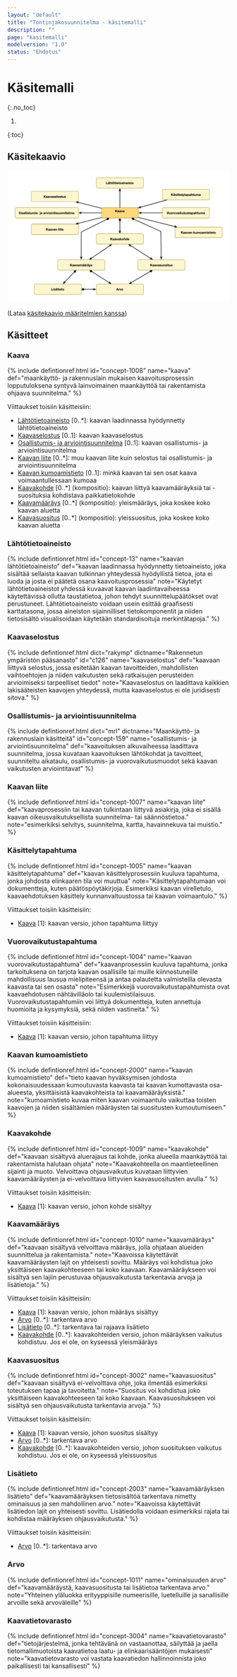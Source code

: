 ```yaml
---
layout: "default"
title: "Tontinjakosuunnitelma - käsitemalli"
description: ""
page: "kasitemalli"
modelversion: "1.0"
status: "Ehdotus"
---
```

# Käsitemalli
{:.no_toc}

1. 
{:toc}

## Käsitekaavio
![Kaavatietomallin keskeiset käsitteet](kaavan-kasitemalli.png "Kaavatietomallin keskeiset käsitteet")

(Lataa [käsitekaavio määritelmien kanssa](kaavan-kasitemalli-maaritelmat.png))

## Käsitteet
### Kaava
{% include defintionref.html id="concept-1008" name="kaava" def="maankäyttö- ja rakennuslain mukaisen kaavoitusprosessin lopputuloksena syntyvä lainvoimainen maankäyttöä tai rakentamista ohjaava suunnitelma." %}

Viittaukset toisiin käsitteisiin:
* [Lähtötietoaineisto](#lähtötietoaineisto) [0..*]: kaavan laadinnassa hyödynnetty lähtötietoaineisto
* [Kaavaselostus](#kaavaselostus) [0..1]: kaavan kaavaselostus
* [Osallistumis- ja arviointisuunnitelma](#osallistumis--ja-arviointisuunnitelma) [0..1]: kaavan osallistumis- ja arviointisuunnitelma
* [Kaavan liite](#kaavan-liite) [0..*]: muu kaavan liite kuin selostus tai osallistumis- ja arviointisuunnitelma
* [Kaavan kumoamistieto](#kaavan-kumoamistieto) [0..1]: minkä kaavan tai sen osat kaava voimaantullessaan kumoaa
* [Kaavakohde](#kaavakohde) [0..*] (kompositio): kaavan liittyä kaavamääräyksiä tai -suosituksia kohdistava paikkatietokohde
* [Kaavamääräys](#kaavamääräys) [0..*] (kompositio): yleismääräys, joka koskee koko kaavan aluetta
* [Kaavasuositus](#kaavasuositus) [0..*] (kompositio): yleissuositus, joka koskee koko kaavan aluetta


### Lähtötietoaineisto
{% include defintionref.html id="concept-13" name="kaavan lähtötietoaineisto" def="kaavan laadinnassa hyödynnetty tietoaineisto, joka sisältää sellaista kaavan tulkinnan yhteydessä hyödyllistä tietoa, jota ei luoda ja josta ei päätetä osana kaavoitusprosessia" note="Käytetyt lähtötietoaineistot yhdessä kuvaavat kaavan laadintavaiheessa käytettävissä ollutta taustatietoa, johon tehdyt suunnittelupäätökset ovat perustuneet.
Lähtötietoaineisto voidaan usein esittää graafisesti karttatasona, jossa aineiston sijainnilliset tietokomponentit ja niiden tietosisältö visualisoidaan käytetään standardisoituja merkintätapoja." %}


### Kaavaselostus
{% include defintionref.html dict="rakymp" dictname="Rakennetun ympäristön pääsanasto" id="c126" name="kaavaselostus" def="kaavaan liittyvä selostus, jossa esitetään kaavan tavoitteiden, mahdollisten vaihtoehtojen ja niiden vaikutusten sekä ratkaisujen perusteiden arvioimiseksi tarpeelliset tiedot" note="Kaavaselostus on laadittava kaikkien lakisääteisten kaavojen yhteydessä, mutta kaavaselostus ei ole juridisesti sitova." %}

### Osallistumis- ja arviointisuunnitelma
{% include defintionref.html dict="mrl" dictname="Maankäyttö- ja rakennuslain käsitteitä" id="concept-159" name="osallistumis- ja arviointisuunnitelma" def="kaavoituksen alkuvaiheessa laadittava suunnitelma, jossa kuvataan kaavoituksen lähtökohdat ja tavoitteet, suunniteltu aikataulu, osallistumis- ja vuorovaikutusmuodot sekä kaavan vaikutusten arviointitavat" %}

### Kaavan liite
{% include defintionref.html id="concept-1007" name="kaavan liite" def="kaavaprosessiin tai kaavan tulkintaan liittyvä asiakirja, joka ei sisällä kaavan oikeusvaikutuksellista suunnitelma- tai säännöstietoa." note="esimerkiksi selvitys, suunnitelma, kartta, havainnekuva tai muistio." %}

### Käsittelytapahtuma
{% include defintionref.html id="concept-1005" name="kaavan käsittelytapahtuma" def="kaavan käsittelyprosessiin kuuluva tapahtuma, jonka johdosta elinkaaren tila voi muuttua" note="Käsittelytapahtumaan voi dokumentteja, kuten päätöspöytäkirjoja. Esimerkiksi kaavan virelletulo, kaavaehdotuksen käsittely kunnanvaltuustossa tai kaavan voimaantulo." %}

Viittaukset toisiin käsitteisiin:
* [Kaava](#kaava) [1]: kaavan versio, johon tapahtuma liittyy

### Vuorovaikutustapahtuma
{% include defintionref.html id="concept-1004" name="kaavan vuorovaikutustapahtuma" def="kaavanprosessiin kuuluva tapahtuma, jonka tarkoituksena on tarjota kaavan osallisille tai muille kiinnostuneille mahdollisuus lausua mielipiteensä ja antaa palautetta valmisteilla olevasta kaavasta tai sen osasta" note="Esimerkkejä vuorovaikutustapahtumista ovat kaavaehdotusen nähtävilläolo tai kuulemistilaisuus. Vuorovaikutustapahtumiin voi liittyä dokumentteja, kuten annettuja huomioita ja kysymyksiä, sekä niiden vastineita." %}

Viittaukset toisiin käsitteisiin:
* [Kaava](#kaava) [1]: kaavan versio, johon tapahtuma liittyy

### Kaavan kumoamistieto
{% include defintionref.html id="concept-2000" name="kaavan kumoamistieto" def="tieto kaavan hyväksymisen johdosta kokonaisuudessaan kumoutuvasta kaavasta tai kaavan kumottavasta osa-alueesta, yksittäisistä kaavakohteista tai kaavamääräyksistä." note="kumoamistieto kuvaa miten kaavan voimaantulo vaikuttaa toisten kaavojen ja niiden sisältämien määräysten tai suositusten kumoutumiseen." %}

### Kaavakohde
{% include defintionref.html id="concept-1009" name="kaavakohde" def="kaavaan sisältyvä aluerajaus tai kohde, jonka alueella maankäyttöä tai rakentamista halutaan ohjata" note="Kaavakohteella on maantieteellinen sijainti ja muoto. Velvoittava ohjausvaikutus kuvataan liittyvien kaavamääräysten ja ei-velvoittava liittyvien kaavasuositusten avulla." %}

Viittaukset toisiin käsitteisiin:
* [Kaava](#kaava) [1]: kaavan versio, johon kohde sisältyy

### Kaavamääräys
{% include defintionref.html id="concept-1010" name="kaavamääräys" def="kaavaan sisältyvä velvoittava määräys, jolla ohjataan alueiden suunnittelua ja rakentamista." note="Kaavoissa käytettävät kaavamääräysten lajit on yhteisesti sovittu. Määräys voi kohdistua joko yksittäiseen kaavakohteeseen tai koko kaavaan. Kaavamääräykseen voi sisältyä sen lajiin perustuvaa ohjausvaikutusta tarkentavia arvoja ja lisätietoja." %}

Viittaukset toisiin käsitteisiin:
* [Kaava](#kaava) [1]: kaavan versio, johon määräys sisältyy
* [Arvo](#arvo) [0..*]: tarkentava arvo
* [Lisätieto](#lisätieto) [0..*]: tarkentava tai rajaava lisätieto
* [Kaavakohde](#kaavakohde) [0..*]: kaavakohteiden versio, johon määräyksen vaikutus kohdistuu. Jos ei ole, on kyseessä yleismääräys

### Kaavasuositus
{% include defintionref.html id="concept-3002" name="kaavasuositus" def="kaavaan sisältyvä ei-velvoittava ohje, joka ilmentää esimerkiksi toteutuksen tapaa ja tavoitetta." note="Suositus voi kohdistua joko yksittäiseen kaavakohteeseen tai koko kaavaan. Kaavasuositukseen voi sisältyä sen ohjausvaikutusta tarkentavia arvoja." %}

Viittaukset toisiin käsitteisiin:
* [Kaava](#kaava) [1]: kaavan versio, johon suositus sisältyy
* [Arvo](#arvo) [0..*]: tarkentava arvo
* [Kaavakohde](#kaavakohde) [0..*]: kaavakohteiden versio, johon suosituksen vaikutus kohdistuu. Jos ei ole, on kyseessä yleissuositus


### Lisätieto
{% include defintionref.html id="concept-2003" name="kaavamääräyksen lisätieto" def="kaavamääräyksen tietosisältöä tarkentava nimetty ominaisuus ja sen mahdollinen arvo." note="Kaavoissa käytettävät lisätiedon lajit on yhteisesti sovittu. Lisätiedolla voidaan esimerkiksi rajata tai kohdistaa määräyksen ohjausvaikutusta." %}

Viittaukset toisiin käsitteisiin:
* [Arvo](#arvo) [0..*]: tarkentava arvo

### Arvo
{% include defintionref.html id="concept-1011" name="ominaisuuden arvo" def="kaavamääräystä, kaavasuositusta tai lisätietoa tarkentava arvo." note="Yhteinen yläluokka erityyppisille numeerisille, luetelluille ja sanallisille arvoille sekä arvoväleille" %}

### Kaavatietovarasto
{% include defintionref.html id="concept-3004" name="kaavatietovarasto" def="tietojärjestelmä, jonka tehtävänä on vastaanottaa, säilyttää ja jaella tietomallimuotoista kaavatietoa laatu- ja elinkaarisääntöjen mukaisesti" note="kaavatietovarasto voi vastata kaavatiedon hallinnoinnista joko paikallisesti tai kansallisesti" %}

